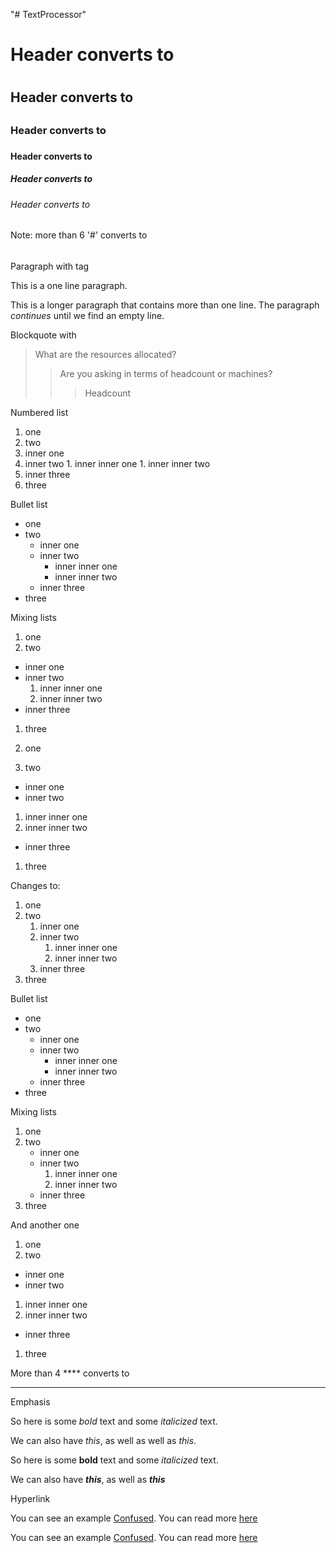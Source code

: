 "# TextProcessor" 

# Header converts to <h1></h1>
## Header converts to <h2></h2>
### Header converts to <h3></h3>
#### Header converts to <h4></h4>
##### Header converts to <h5></h5>
###### Header converts to <h6></h6>

Note: more than 6 '#' converts to <h6></h6>

Paragraph with tag <p> </p>

This is a one line paragraph. 

This is a longer paragraph that contains 
more than one line. The paragraph *continues*
until we find an empty line. 

Blockquote with <blockquote></blockquote>

> What are the resources allocated? 
> > Are you asking in terms of headcount or machines? 
> > > Headcount


Numbered list 

1. one 
1. two 
  1. inner one 
  1. inner two 
    1. inner inner one
    1. inner inner two
  1. inner three
1. three 

Bullet list 

* one 
* two 
  * inner one 
  * inner two 
    * inner inner one
    * inner inner two
  * inner three
* three 


Mixing lists 

1. one 
1. two 
  * inner one 
  * inner two 
    1. inner inner one
    1. inner inner two
  * inner three
1. three 

1. one 
1. two 
*  inner one 
*  inner two 
1. inner inner one
1. inner inner two
*  inner three
1. three 

Changes to:
<ol>
<li>one </li>
<li>two 

<ol>
<li>inner one </li>
<li>inner two 

<ol>
<li>inner inner one</li>
<li>inner inner two</li>
</ol>
</li>
<li>inner three</li>
</ol>
</li>
<li>three </li>
</ol>

<p>Bullet list </p>

<ul>
<li>one </li>
<li>two 

<ul>
<li>inner one </li>
<li>inner two 

<ul>
<li>inner inner one</li>
<li>inner inner two</li>
</ul>
</li>
<li>inner three</li>
</ul>
</li>
<li>three </li>
</ul>

<p>Mixing lists </p>

<ol>
<li>one </li>
<li>two 

<ul>
<li>inner one </li>
<li>inner two 

<ol>
<li>inner inner one</li>
<li>inner inner two</li>
</ol>
</li>
<li>inner three</li>
</ul>
</li>
<li>three </li>
</ol>

<p>And another one </p>

<ol>
<li>one </li>
<li>two </li>
</ol>
<ul>
<li> inner one </li>
<li> inner two </li>
</ul>
<ol>
<li>inner inner one</li>
<li>inner inner two</li>
</ol>
<ul>
<li> inner three</li>
</ul>
<ol>
<li>three<br>
</li>
</ol>

More than 4 **** converts to <hr>


Emphasis

So here is some *bold* text and some _italicized_ text.

We can also have *_this_*, as well as well as _*this*_.

<p>So here is some <strong>bold</strong> text and some <em>italicized</em> text. </p>

<p>We can also have <strong><em>this</em></strong>, as well as <em><strong>this</strong></em></p>


Hyperlink

You can see an example [Confused](https://media.giphy.com/media/wi9yHmX7Sztuw/giphy.gif). 
You can read more [here](https://en.wikipedia.org/wiki/Confusion)

 <p>You can see an example <a href="https://media.giphy.com/media/wi9yHmX7Sztuw/giphy.gif">Confused</a>. 
You can read more <a href="https://en.wikipedia.org/wiki/Confusion">here</a></p>
